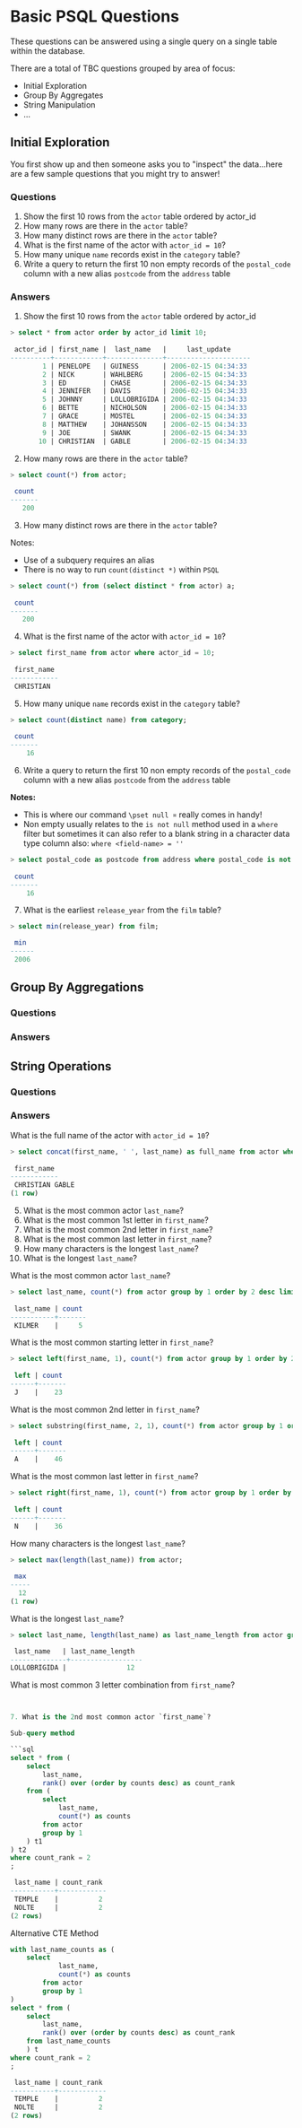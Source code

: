 # Basic PSQL Questions

These questions can be answered using a single query on a single table within the database.

There are a total of TBC questions grouped by area of focus:

* Initial Exploration
* Group By Aggregates
* String Manipulation
* ...

## Initial Exploration

You first show up and then someone asks you to "inspect" the data...here are a few sample questions that you might try to answer!

### Questions

1. Show the first 10 rows from the `actor` table ordered by actor_id
2. How many rows are there in the `actor` table?
3. How many distinct rows are there in the `actor` table?
4. What is the first name of the actor with `actor_id = 10`?
5. How many unique `name` records exist in the `category` table?
6. Write a query to return the first 10 non empty records of the `postal_code` column with a new alias `postcode` from the `address` table

### Answers

1. Show the first 10 rows from the `actor` table ordered by actor_id

```sql
> select * from actor order by actor_id limit 10;
 
 actor_id | first_name |  last_name   |     last_update     
----------+------------+--------------+---------------------
        1 | PENELOPE   | GUINESS      | 2006-02-15 04:34:33
        2 | NICK       | WAHLBERG     | 2006-02-15 04:34:33
        3 | ED         | CHASE        | 2006-02-15 04:34:33
        4 | JENNIFER   | DAVIS        | 2006-02-15 04:34:33
        5 | JOHNNY     | LOLLOBRIGIDA | 2006-02-15 04:34:33
        6 | BETTE      | NICHOLSON    | 2006-02-15 04:34:33
        7 | GRACE      | MOSTEL       | 2006-02-15 04:34:33
        8 | MATTHEW    | JOHANSSON    | 2006-02-15 04:34:33
        9 | JOE        | SWANK        | 2006-02-15 04:34:33
       10 | CHRISTIAN  | GABLE        | 2006-02-15 04:34:33
```

2. How many rows are there in the `actor` table?

```sql
> select count(*) from actor;
 
 count 
-------
   200
```

3. How many distinct rows are there in the `actor` table?

Notes:

* Use of a subquery requires an alias
* There is no way to run `count(distinct *)` within `PSQL`

```sql
> select count(*) from (select distinct * from actor) a;
 
 count 
-------
   200
```

4. What is the first name of the actor with `actor_id = 10`?

```sql
> select first_name from actor where actor_id = 10;
 
 first_name 
------------
 CHRISTIAN
```

5. How many unique `name` records exist in the `category` table?

```sql
> select count(distinct name) from category;
 
 count 
-------
    16
```

6. Write a query to return the first 10 non empty records of the `postal_code` column with a new alias `postcode` from the `address` table

**Notes:**

* This is where our command `\pset null ¤` really comes in handy!
* Non empty usually relates to the `is not null` method used in a `where` filter but sometimes it can also refer to a blank string in a character data type column also: `where <field-name> = ''`

```sql
> select postal_code as postcode from address where postal_code is not null limit 10;
 
 count 
-------
    16
```

7. What is the earliest `release_year` from the `film` table?

```sql
> select min(release_year) from film;

 min  
------
 2006
```

## Group By Aggregations

### Questions

### Answers

## String Operations

### Questions

### Answers

What is the full name of the actor with `actor_id = 10`?

```sql
> select concat(first_name, ' ', last_name) as full_name from actor where actor_id = 10;
 
 first_name 
------------
 CHRISTIAN GABLE
(1 row)
```


5. What is the most common actor `last_name`?
6. What is the most common 1st letter in `first_name`?
7. What is the most common 2nd letter in `first_name`?
8. What is the most common last letter in `first_name`?
9. How many characters is the longest `last_name`?
10. What is the longest `last_name`?



What is the most common actor `last_name`?

```sql
> select last_name, count(*) from actor group by 1 order by 2 desc limit 1;
 
 last_name | count 
-----------+-------
 KILMER    |     5
```

What is the most common starting letter in `first_name`?

```sql
> select left(first_name, 1), count(*) from actor group by 1 order by 2 desc limit 1;
 
 left | count 
------+-------
 J    |    23
 ```

What is the most common 2nd letter in `first_name`?

```sql
> select substring(first_name, 2, 1), count(*) from actor group by 1 order by 2 desc limit 1;
 
 left | count 
------+-------
 A    |    46
 ```

What is the most common last letter in `first_name`?
```sql
> select right(first_name, 1), count(*) from actor group by 1 order by 2 desc limit 1;
 
 left | count 
------+-------
 N    |    36
 ```

How many characters is the longest `last_name`?

```sql
> select max(length(last_name)) from actor;
 
 max 
-----
  12
(1 row)
 ```

 What is the longest `last_name`?
 

 ```sql
> select last_name, length(last_name) as last_name_length from actor group by 1 order by 2 desc limit 1;
 
  last_name   | last_name_length 
--------------+------------------
 LOLLOBRIGIDA |               12
 ```

What is most common 3 letter combination from `first_name`?

```sql


7. What is the 2nd most common actor `first_name`?

Sub-query method

```sql
select * from (
    select
        last_name,
        rank() over (order by counts desc) as count_rank
    from (
        select
            last_name,
            count(*) as counts
        from actor
        group by 1
    ) t1 
) t2
where count_rank = 2
;

 last_name | count_rank 
-----------+------------
 TEMPLE    |          2
 NOLTE     |          2
(2 rows)
```

Alternative CTE Method

```sql
with last_name_counts as (
    select
            last_name,
            count(*) as counts
        from actor
        group by 1
)
select * from (
    select
        last_name,
        rank() over (order by counts desc) as count_rank
    from last_name_counts
    ) t
where count_rank = 2
;

 last_name | count_rank 
-----------+------------
 TEMPLE    |          2
 NOLTE     |          2
(2 rows)
```